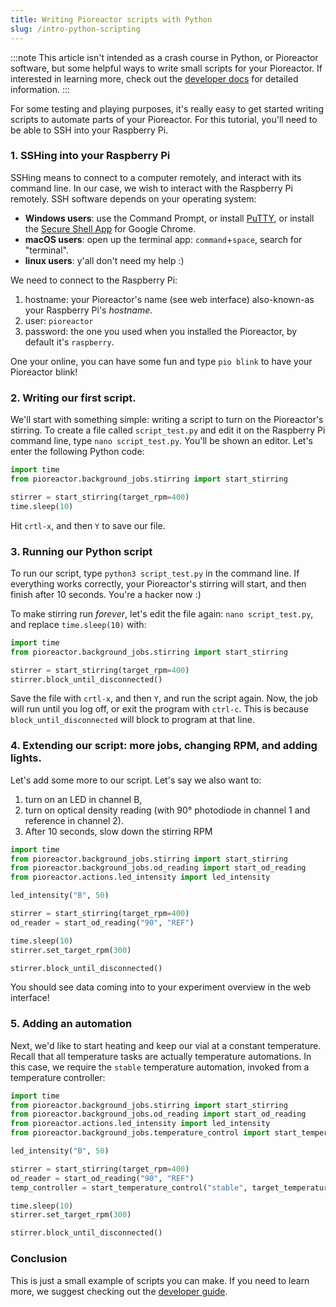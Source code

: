 ```yaml
---
title: Writing Pioreactor scripts with Python
slug: /intro-python-scripting
---
```


:::note
This article isn't intended as a crash course in Python, or Pioreactor software, but some helpful ways to write small scripts for your Pioreactor. If interested in learning more, check out the [developer docs](/developer-guide/introduction) for detailed information.
:::

For some testing and playing purposes, it's really easy to get started writing scripts to automate parts of your Pioreactor. For this tutorial, you'll need to be able to SSH into your Raspberry Pi.

### 1. SSHing into your Raspberry Pi

SSHing means to connect to a computer remotely, and interact with its command line. In our case, we wish to interact with the Raspberry Pi remotely. SSH software depends on your operating system:

 - **Windows users**: use the Command Prompt, or install [PuTTY](https://www.putty.org/), or install the [Secure Shell App](https://chrome.google.com/webstore/detail/secure-shell-app/pnhechapfaindjhompbnflcldabbghjo?hl=en) for Google Chrome.
 - **macOS users**: open up the terminal app: `command`+`space`, search for "terminal".
 - **linux users**: y'all don't need my help :)


We need to connect to the Raspberry Pi:

1. hostname: your Pioreactor's name (see web interface) also-known-as your Raspberry Pi's _hostname_.
2. user: `pioreactor`
3. password: the one you used when you installed the Pioreactor, by default it's `raspberry`.

One your online, you can have some fun and type `pio blink` to have your Pioreactor blink!

### 2. Writing our first script.

We'll start with something simple: writing a script to turn on the Pioreactor's stirring. To create a file called `script_test.py` and edit it on the Raspberry Pi command line, type `nano script_test.py`. You'll be shown an editor. Let's enter the following Python code:

```python
import time
from pioreactor.background_jobs.stirring import start_stirring

stirrer = start_stirring(target_rpm=400)
time.sleep(10)

```

Hit `crtl-x`, and then `Y` to save our file.

### 3. Running our Python script

To run our script, type `python3 script_test.py` in the command line. If everything works correctly, your Pioreactor's stirring will start, and then finish after 10 seconds. You're a hacker now :)

To make stirring run _forever_, let's edit the file again: `nano script_test.py`, and replace `time.sleep(10)` with:

```python {5}
import time
from pioreactor.background_jobs.stirring import start_stirring

stirrer = start_stirring(target_rpm=400)
stirrer.block_until_disconnected()
```

Save the file with `crtl-x`, and then `Y`, and run the script again. Now, the job will run until you log off, or exit the program with `ctrl-c`. This is because `block_until_disconnected` will block to program at that line.


### 4. Extending our script: more jobs, changing RPM, and adding lights.

Let's add some more to our script. Let's say we also want to:
1. turn on an LED in channel B,
2. turn on optical density reading (with 90° photodiode in channel 1 and reference in channel 2).
3. After 10 seconds, slow down the stirring RPM

```python {3,4,6,9,11,12}
import time
from pioreactor.background_jobs.stirring import start_stirring
from pioreactor.background_jobs.od_reading import start_od_reading
from pioreactor.actions.led_intensity import led_intensity

led_intensity("B", 50)

stirrer = start_stirring(target_rpm=400)
od_reader = start_od_reading("90", "REF")

time.sleep(10)
stirrer.set_target_rpm(300)

stirrer.block_until_disconnected()
```

You should see data coming into to your experiment overview in the web interface!

### 5. Adding an automation

Next, we'd like to start heating and keep our vial at a constant temperature. Recall that all temperature tasks are actually temperature automations. In this case, we require the `stable` temperature automation, invoked from a temperature controller:

```python {5,11}
import time
from pioreactor.background_jobs.stirring import start_stirring
from pioreactor.background_jobs.od_reading import start_od_reading
from pioreactor.actions.led_intensity import led_intensity
from pioreactor.background_jobs.temperature_control import start_temperature_control

led_intensity("B", 50)

stirrer = start_stirring(target_rpm=400)
od_reader = start_od_reading("90", "REF")
temp_controller = start_temperature_control("stable", target_temperature=32)

time.sleep(10)
stirrer.set_target_rpm(300)

stirrer.block_until_disconnected()
```

### Conclusion

This is just a small example of scripts you can make. If you need to learn more, we suggest checking out the [developer guide](/developer-guide/introduction).

